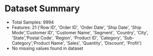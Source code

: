 # Dataset Summary
- Total Samples: 9994
- Features: 21 ('Row ID', 'Order ID', 'Order Date', 'Ship Date', 'Ship Mode','Customer ID', 'Customer Name', 'Segment', 'Country', 'City', 'State','Postal Code', 'Region', 'Product ID', 'Category', 'Sub-Category','Product Name', 'Sales', 'Quantity', 'Discount', 'Profit')
- No missing values found in dataset
